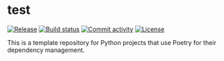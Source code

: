 # test

[![Release](https://img.shields.io/github/v/release/lcorrea/test)](https://img.shields.io/github/v/release/lcorrea/test)
[![Build status](https://img.shields.io/github/actions/workflow/status/lcorrea/test/main.yml?branch=main)](https://github.com/lcorrea/test/actions/workflows/main.yml?query=branch%3Amain)
[![Commit activity](https://img.shields.io/github/commit-activity/m/lcorrea/test)](https://img.shields.io/github/commit-activity/m/lcorrea/test)
[![License](https://img.shields.io/github/license/lcorrea/test)](https://img.shields.io/github/license/lcorrea/test)

This is a template repository for Python projects that use Poetry for their dependency management.
